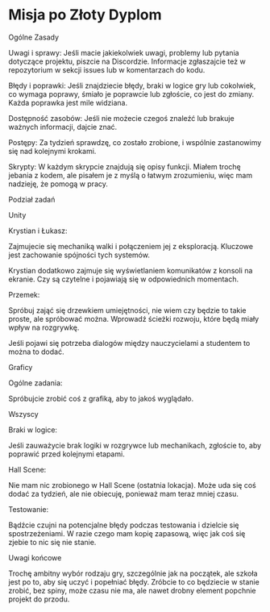 # Misja po Złoty Dyplom
Ogólne Zasady

Uwagi i sprawy: Jeśli macie jakiekolwiek uwagi, problemy lub pytania dotyczące projektu, piszcie na Discordzie. Informacje zgłaszajcie też w repozytorium w sekcji issues lub w komentarzach do kodu.

Błędy i poprawki: Jeśli znajdziecie błędy, braki w logice gry lub cokolwiek, co wymaga poprawy, śmiało je poprawcie lub zgłoście, co jest do zmiany. Każda poprawka jest mile widziana.

Dostępność zasobów: Jeśli nie możecie czegoś znaleźć lub brakuje ważnych informacji, dajcie znać. 

Postępy: Za tydzień sprawdzę, co zostało zrobione, i wspólnie zastanowimy się nad kolejnymi krokami.

Skrypty: W każdym skrypcie znajdują się opisy funkcji. Miałem trochę jebania z kodem, ale pisałem je z myślą o łatwym zrozumieniu, więc mam nadzieję, że pomogą w pracy.

Podział zadań

Unity

Krystian i Łukasz:

Zajmujecie się mechaniką walki i połączeniem jej z eksploracją. Kluczowe jest zachowanie spójności tych systemów.

Krystian dodatkowo zajmuje się wyświetlaniem komunikatów z konsoli na ekranie. Czy są czytelne i pojawiają się w odpowiednich momentach.

Przemek:

Spróbuj zająć się drzewkiem umiejętności, nie wiem czy będzie to takie proste, ale spróbować można. Wprowadź ścieżki rozwoju, które będą miały wpływ na rozgrywkę.

Jeśli pojawi się potrzeba dialogów między nauczycielami a studentem to można to dodać. 

Graficy

Ogólne zadania:

Spróbujcie zrobić coś z grafiką, aby to jakoś wyglądało. 



Wszyscy

Braki w logice:

Jeśli zauważycie brak logiki w rozgrywce lub mechanikach, zgłoście to, aby poprawić przed kolejnymi etapami.

Hall Scene:

Nie mam nic zrobionego w Hall Scene (ostatnia lokacja). Może uda się coś dodać za tydzień, ale nie obiecuję, ponieważ mam teraz mniej czasu.

Testowanie:

Bądźcie czujni na potencjalne błędy podczas testowania i dzielcie się spostrzeżeniami. W razie czego mam kopię zapasową, więc jak coś się zjebie to nic się nie stanie. 

Uwagi końcowe

Trochę ambitny wybór rodzaju gry, szczególnie jak na początek, ale szkoła jest po to, aby się uczyć i popełniać błędy. Zróbcie to co będziecie w stanie zrobić, bez spiny, może czasu nie ma, ale nawet drobny element popchnie projekt do przodu. 

